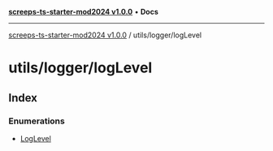 [**screeps-ts-starter-mod2024 v1.0.0**](../../../README.md) • **Docs**

***

[screeps-ts-starter-mod2024 v1.0.0](../../../modules.md) / utils/logger/logLevel

# utils/logger/logLevel

## Index

### Enumerations

- [LogLevel](enumerations/LogLevel.md)
